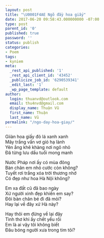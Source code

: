 ```yaml
---
layout: post
title: "\U0001F4AE Ngõ đầy hoa giấy"
date: 2017-06-20 09:58:43.000000000 -07:00
type: post
parent_id: '0'
published: true
password: ''
status: publish
categories:
- Poem
tags:
- kyniem
meta:
  _rest_api_published: '1'
  _rest_api_client_id: '43452'
  _publicize_job_id: '6290539341'
  _edit_last: '1'
  _wp_page_template: default
author:
  login: thuanvd@outlook.com
  email: thu4nvd@gmail.com
  display_name: Thuận Vũ
  first_name: Thuận
  last_name: Vũ
permalink: "/ngo-day-hoa-giay/"
---
```

<div class=\"_4_j7 _5s6c\">
<div class=\"mbm _5k3v _5k3y\">
<div id=\"id_59488e43102ad1142396297\" class=\"text_exposed_root text_exposed\">
<div>
<p>Giiàn hoa giấy đỏ lá xanh xanh<br />
Mây trắng vẩn vơ gió hạ lành<br />
Yên ắng khẽ khàng nơi ngõ nhỏ<br />
Đã từng lưu dấu tuổi mong manh</p>
<div class="\\"text_exposed_show\">
<p>Nước Pháp nơi ấy có mùa đông<br />
Bàn chân em nhỏ cước còn không?<br />
Tuyết rơi trắng xóa trời thương nhớ<br />
Có đẹp như hoa Hà Nội không?</p>
<p>Em xa đất cũ đã bao ngày<br />
Xứ người xinh đẹp khiến em say?<br />
Đôi bàn chân bé đi đã mỏi?<br />
Hay lại về đây xứ Hà này?</p>
<p>Hay thôi em đừng về lại đây<br />
Tình thơ khi ấy chết yểu rồi<br />
Em là ai vậy tôi không biết<br />
Đâu bóng người xưa trong tim tôi?</p>
</div>
</div>
